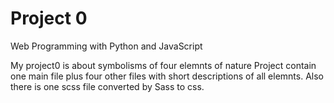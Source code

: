 # Project 0

Web Programming with Python and JavaScript

My project0 is about symbolisms of four elemnts of nature 
Project contain one main file plus four other files with short descriptions of all elemnts.
Also there is one scss file converted by Sass to css. 
